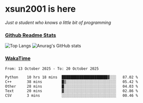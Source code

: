 # xsun2001 is here

*Just a student who knows a little bit of programming*

### [Github Readme Stats](https://github.com/anuraghazra/github-readme-stats)

![Top Langs](https://github-readme-stats.vercel.app/api/top-langs/?username=xsun2001&layout=compact&theme=radical) ![Anurag's GitHub stats](https://github-readme-stats.vercel.app/api?username=xsun2001&show_icons=true&theme=radical)

### [WakaTime](https://wakatime.com)

<!--START_SECTION:waka-->

```txt
From: 13 October 2025 - To: 20 October 2025

Python    10 hrs 18 mins  █████████████████████▓░░░   87.02 %
C++       38 mins         █▒░░░░░░░░░░░░░░░░░░░░░░░   05.42 %
Other     28 mins         █░░░░░░░░░░░░░░░░░░░░░░░░   04.03 %
Text      20 mins         ▓░░░░░░░░░░░░░░░░░░░░░░░░   02.86 %
CSV       3 mins          ░░░░░░░░░░░░░░░░░░░░░░░░░   00.46 %
```

<!--END_SECTION:waka-->
